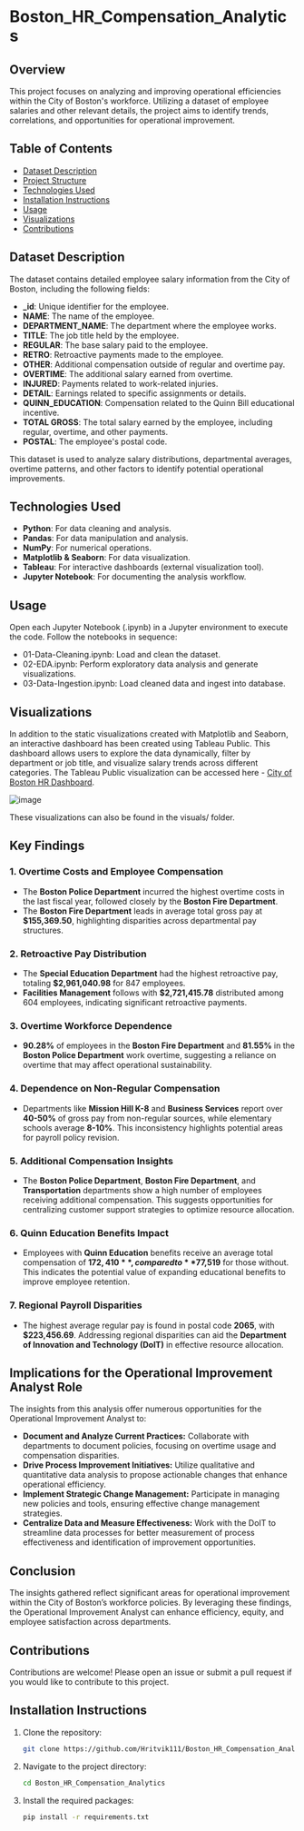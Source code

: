 # Boston_HR_Compensation_Analytics

## Overview
This project focuses on analyzing and improving operational efficiencies within the City of Boston's workforce. Utilizing a dataset of employee salaries and other relevant details, the project aims to identify trends, correlations, and opportunities for operational improvement.

## Table of Contents
- [Dataset Description](#dataset-description)
- [Project Structure](#project-structure)
- [Technologies Used](#technologies-used)
- [Installation Instructions](#installation-instructions)
- [Usage](#usage)
- [Visualizations](#visualizations)
- [Contributions](#contributions)

## Dataset Description
The dataset contains detailed employee salary information from the City of Boston, including the following fields:
- **_id**: Unique identifier for the employee.
- **NAME**: The name of the employee.
- **DEPARTMENT_NAME**: The department where the employee works.
- **TITLE**: The job title held by the employee.
- **REGULAR**: The base salary paid to the employee.
- **RETRO**: Retroactive payments made to the employee.
- **OTHER**: Additional compensation outside of regular and overtime pay.
- **OVERTIME**: The additional salary earned from overtime.
- **INJURED**: Payments related to work-related injuries.
- **DETAIL**: Earnings related to specific assignments or details.
- **QUINN_EDUCATION**: Compensation related to the Quinn Bill educational incentive.
- **TOTAL GROSS**: The total salary earned by the employee, including regular, overtime, and other payments.
- **POSTAL**: The employee's postal code.

This dataset is used to analyze salary distributions, departmental averages, overtime patterns, and other factors to identify potential operational improvements.

## Technologies Used
- **Python**: For data cleaning and analysis.
- **Pandas**: For data manipulation and analysis.
- **NumPy**: For numerical operations.
- **Matplotlib & Seaborn**: For data visualization.
- **Tableau**: For interactive dashboards (external visualization tool).
- **Jupyter Notebook**: For documenting the analysis workflow.

## Usage
Open each Jupyter Notebook (.ipynb) in a Jupyter environment to execute the code.
Follow the notebooks in sequence:
- 01-Data-Cleaning.ipynb: Load and clean the dataset.
- 02-EDA.ipynb: Perform exploratory data analysis and generate visualizations.
- 03-Data-Ingestion.ipynb: Load cleaned data and ingest into database.

## Visualizations
In addition to the static visualizations created with Matplotlib and Seaborn, an interactive dashboard has been created using Tableau Public. This dashboard allows users to explore the data dynamically, filter by department or job title, and visualize salary trends across different categories. The Tableau Public visualization can be accessed here -  [City of Boston HR Dashboard](https://public.tableau.com/app/profile/hritvik.mahajan/viz/CityofBostonHRDashboard-2023/Dashboard2).

![image](https://github.com/user-attachments/assets/66cc698e-a4ed-42b3-96c1-ce516422077a)

These visualizations can also be found in the visuals/ folder.

## Key Findings

### 1. Overtime Costs and Employee Compensation
- The **Boston Police Department** incurred the highest overtime costs in the last fiscal year, followed closely by the **Boston Fire Department**.
- The **Boston Fire Department** leads in average total gross pay at **$155,369.50**, highlighting disparities across departmental pay structures.

### 2. Retroactive Pay Distribution
- The **Special Education Department** had the highest retroactive pay, totaling **$2,961,040.98** for 847 employees. 
- **Facilities Management** follows with **$2,721,415.78** distributed among 604 employees, indicating significant retroactive payments.

### 3. Overtime Workforce Dependence
- **90.28%** of employees in the **Boston Fire Department** and **81.55%** in the **Boston Police Department** work overtime, suggesting a reliance on overtime that may affect operational sustainability.

### 4. Dependence on Non-Regular Compensation
- Departments like **Mission Hill K-8** and **Business Services** report over **40-50%** of gross pay from non-regular sources, while elementary schools average **8-10%**. This inconsistency highlights potential areas for payroll policy revision.

### 5. Additional Compensation Insights
- The **Boston Police Department**, **Boston Fire Department**, and **Transportation** departments show a high number of employees receiving additional compensation. This suggests opportunities for centralizing customer support strategies to optimize resource allocation.

### 6. Quinn Education Benefits Impact
- Employees with **Quinn Education** benefits receive an average total compensation of **$172,410**, compared to **$77,519** for those without. This indicates the potential value of expanding educational benefits to improve employee retention.

### 7. Regional Payroll Disparities
- The highest average regular pay is found in postal code **2065**, with **$223,456.69**. Addressing regional disparities can aid the **Department of Innovation and Technology (DoIT)** in effective resource allocation.

## Implications for the Operational Improvement Analyst Role
The insights from this analysis offer numerous opportunities for the Operational Improvement Analyst to:

- **Document and Analyze Current Practices:** Collaborate with departments to document policies, focusing on overtime usage and compensation disparities.
- **Drive Process Improvement Initiatives:** Utilize qualitative and quantitative data analysis to propose actionable changes that enhance operational efficiency.
- **Implement Strategic Change Management:** Participate in managing new policies and tools, ensuring effective change management strategies.
- **Centralize Data and Measure Effectiveness:** Work with the DoIT to streamline data processes for better measurement of process effectiveness and identification of improvement opportunities.

## Conclusion
The insights gathered reflect significant areas for operational improvement within the City of Boston’s workforce policies. By leveraging these findings, the Operational Improvement Analyst can enhance efficiency, equity, and employee satisfaction across departments.

## Contributions
Contributions are welcome! Please open an issue or submit a pull request if you would like to contribute to this project.

## Installation Instructions
1. Clone the repository:
   ```bash
   git clone https://github.com/Hritvik111/Boston_HR_Compensation_Analytics.git
   ```
2. Navigate to the project directory:
   ```bash
   cd Boston_HR_Compensation_Analytics
   ```
3. Install the required packages:
   ```bash
   pip install -r requirements.txt
   ```
